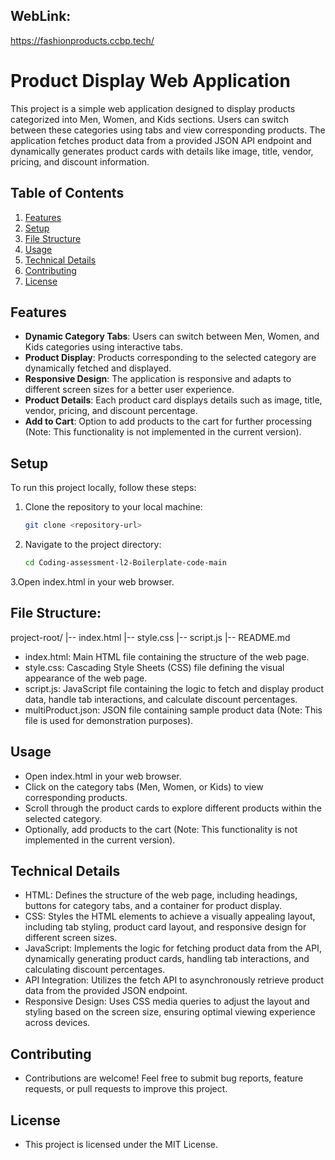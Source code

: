## WebLink:
   https://fashionproducts.ccbp.tech/

# Product Display Web Application

This project is a simple web application designed to display products categorized into Men, Women, and Kids sections. Users can switch between these categories using tabs and view corresponding products. The application fetches product data from a provided JSON API endpoint and dynamically generates product cards with details like image, title, vendor, pricing, and discount information.

## Table of Contents

1. [Features](#features)
2. [Setup](#setup)
3. [File Structure](#file-structure)
4. [Usage](#usage)
5. [Technical Details](#technical-details)
6. [Contributing](#contributing)
7. [License](#license)

## Features

- **Dynamic Category Tabs**: Users can switch between Men, Women, and Kids categories using interactive tabs.
- **Product Display**: Products corresponding to the selected category are dynamically fetched and displayed.
- **Responsive Design**: The application is responsive and adapts to different screen sizes for a better user experience.
- **Product Details**: Each product card displays details such as image, title, vendor, pricing, and discount percentage.
- **Add to Cart**: Option to add products to the cart for further processing (Note: This functionality is not implemented in the current version).

## Setup

To run this project locally, follow these steps:

1. Clone the repository to your local machine:

   ```bash
   git clone <repository-url>

2. Navigate to the project directory:
   
   ```bash
   cd Coding-assessment-l2-Boilerplate-code-main
   
3.Open index.html in your web browser.

## File Structure:
project-root/
        |-- index.html
        |-- style.css
        |-- script.js
        |-- README.md
- index.html: Main HTML file containing the structure of the web page.
- style.css: Cascading Style Sheets (CSS) file defining the visual appearance of the web page.
- script.js: JavaScript file containing the logic to fetch and display product data, handle tab interactions, and calculate discount percentages.
- multiProduct.json: JSON file containing sample product data (Note: This file is used for demonstration purposes).

## Usage
- Open index.html in your web browser.
- Click on the category tabs (Men, Women, or Kids) to view corresponding products.
- Scroll through the product cards to explore different products within the selected category.
- Optionally, add products to the cart (Note: This functionality is not implemented in the current version).

## Technical Details
- HTML: Defines the structure of the web page, including headings, buttons for category tabs, and a container for product display.
- CSS: Styles the HTML elements to achieve a visually appealing layout, including tab styling, product card layout, and responsive design for different screen sizes.
- JavaScript: Implements the logic for fetching product data from the API, dynamically generating product cards, handling tab interactions, and calculating discount percentages.
- API Integration: Utilizes the fetch API to asynchronously retrieve product data from the provided JSON endpoint.
- Responsive Design: Uses CSS media queries to adjust the layout and styling based on the screen size, ensuring optimal viewing experience across devices.

## Contributing
- Contributions are welcome! Feel free to submit bug reports, feature requests, or pull requests to improve this project.

## License
- This project is licensed under the MIT License.

